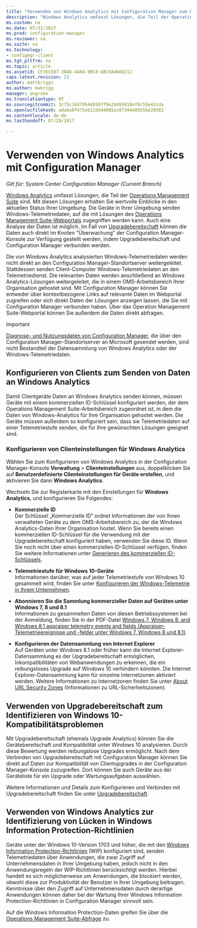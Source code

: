 ```yaml
---
title: "Verwenden von Windows Analytics mit Configuration Manager zum Überwachen von Clients | Microsoft-Dokumentation"
description: "Windows Analytics umfasst Lösungen, die Teil der Operations Management Suite sind und Ihnen wertvolle Einblicke in den aktuellen Status Ihrer Umgebung geben. Dies geschieht durch die Nutzung von Windows-Telemetriedaten, die von Geräten in Ihrer Umgebung gesendet werden."
ms.custom: na
ms.date: 07/31/2017
ms.prod: configuration-manager
ms.reviewer: na
ms.suite: na
ms.technology:
- configmgr-client
ms.tgt_pltfrm: na
ms.topic: article
ms.assetid: CF35CE87-3BA8-4A84-9BC8-ABCEA4666212
caps.latest.revision: 23
author: mattbriggs
ms.author: mabrigg
manager: angrobe
ms.translationtype: HT
ms.sourcegitcommit: 3c75c1647954d6507f9e28495810ef8c55e42cda
ms.openlocfilehash: adabe8f475eb12dd44005ec07344e8565be20582
ms.contentlocale: de-de
ms.lasthandoff: 07/29/2017

---
```


# <a name="use-windows-analytics-with-configuration-manager"></a>Verwenden von Windows Analytics mit Configuration Manager

*Gilt für: System Center Configuration Manager (Current Branch)*

[Windows Analytics](https://www.microsoft.com/en-us/WindowsForBusiness/windows-analytics) umfasst Lösungen, die Teil der [Operations Management Suite](/azure/operations-management-suite/operations-management-suite-overview) sind. Mit diesen Lösungen erhalten Sie wertvolle Einblicke in den aktuellen Status Ihrer Umgebung. Die Geräte in Ihrer Umgebung senden Windows-Telemetriedaten, auf die mit Lösungen des [Operations Management Suite-Webportals](https://mms.microsoft.com) zugegriffen werden kann. Auch eine Analyse der Daten ist möglich. Im Fall von [Upgradebereitschaft](/sccm/core/clients/manage/upgrade/upgrade-analytics) können die Daten auch direkt im Knoten "Überwachung" der Configuration Manager-Konsole zur Verfügung gestellt werden, indem Upgradebereitschaft und Configuration Manager verbunden werden.

Die von Windows Analytics analysierten Windows-Telemetriedaten werden nicht direkt an den Configuration Manager-Standortserver weitergeleitet. Stattdessen senden Client-Computer Windows-Telemetriedaten an den Telemetriedienst. Die relevanten Daten werden anschließend an Windows Analytics-Lösungen weitergeleitet, die in einem OMS-Arbeitsbereich Ihrer Organisation gehostet sind. Mit Configuration Manager können Sie entweder über kontextbezogene Links auf relevante Daten im Webportal zugreifen oder sich direkt Daten der Lösungen anzeigen lassen, die Sie mit Configuration Manager verbunden haben. Über das Operation Management Suite-Webportal können Sie außerdem die Daten direkt abfragen.

>[!Important]
>[Diagnose- und Nutzungsdaten von Configuration Manager](../../plan-design/diagnostics/diagnostics-and-usage-data.md), die über den Configuration Manager-Standortserver an Microsoft gesendet werden, sind nicht Bestandteil der Datensammlung von Windows Analytics oder der Windows-Telemetriedaten.

## <a name="configure-clients-to-report-data-to-windows-analytics"></a>Konfigurieren von Clients zum Senden von Daten an Windows Analytics

Damit Clientgeräte Daten an Windows Analytics senden können, müssen Geräte mit einem kommerziellen ID-Schlüssel konfiguriert werden, der dem Operations Management Suite-Arbeitsbereich zugeordnet ist, in dem die Daten von Windows-Analytics für Ihre Organisation gehostet werden. Die Geräte müssen außerdem so konfiguriert sein, dass sie Telemetriedaten auf einer Telemetriestufe senden, die für Ihre gewünschten Lösungen geeignet sind. 

### <a name="configure-windows-analytics-client-settings"></a>Konfigurieren von Clienteinstellungen für Windows Analytics
Wählen Sie zum Konfigurieren von Windows Analytics in der Configuration Manager-Konsole **Verwaltung** > **Clienteinstellungen** aus, doppelklicken Sie auf **Benutzerdefinierte Clienteinstellungen für Geräte erstellen**, und aktivieren Sie dann **Windows Analytics**.  

Wechseln Sie zur Registerkarte mit den Einstellungen für **Windows Analytics**, und konfigurieren Sie Folgendes:
  -  **Kommerzielle ID**  
Der Schlüssel „Kommerzielle ID“ ordnet Informationen der von Ihnen verwalteten Geräte zu dem OMS-Arbeitsbereich zu, der die Windows Analytics-Daten Ihrer Organisation hostet. Wenn Sie bereits einen kommerziellen ID-Schlüssel für die Verwendung mit der Upgradebereitschaft konfiguriert haben, verwenden Sie diese ID. Wenn Sie noch nicht über einen kommerziellen ID-Schlüssel verfügen, finden Sie weitere Informationen unter [Generieren des kommerziellen ID-Schlüssels]( https://technet.microsoft.com/itpro/windows/deploy/upgrade-readiness-get-started#generate-your-commercial-id-key).

  -  **Telemetriestufe für Windows 10-Geräte**   
Informationen darüber, was auf jeder Telemetriestufe von Windows 10 gesammelt wird, finden Sie unter [Konfigurieren der Windows-Telemetrie in Ihrem Unternehmen](https://technet.microsoft.com/itpro/windows/manage/configure-windows-telemetry-in-your-organization#telemetry-levels).

  -  **Abonnieren Sie die Sammlung kommerzieller Daten auf Geräten unter Windows 7, 8 und 8.1**   
Informationen zu gesammelten Daten von diesen Betriebssystemen bei der Anmeldung, finden Sie in der PDF-Datei [Windows 7, Windows 8, and Windows 8.1 appraiser telemetry events and fields (Appraiser-Telemetrieereignisse und -felder unter Windows 7, Windows 8 und 8.1)](https://go.microsoft.com/fwlink/?LinkID=822965).

  -  **Konfigurieren der Datensammlung von Internet Explorer**  
Auf Geräten unter Windows 8.1 oder früher kann die Internet Explorer-Datensammlung es der Upgradebereitschaft ermöglichen, Inkompatibilitäten von Webanwendungen zu erkennen, die ein reibungsloses Upgrade auf Windows 10 verhindern könnten. Die Internet Explorer-Datensammlung kann für einzelne Internetzonen aktiviert werden. Weitere Informationen zu Internetzonen finden Sie unter [About URL Security Zones](https://msdn.microsoft.com/library/ms537183(v=vs.85).aspx) (Informationen zu URL-Sicherheitszonen).

## <a name="use-upgrade-readiness-to-identify-windows-10-compatibility-issues"></a>Verwenden von Upgradebereitschaft zum Identifizieren von Windows 10-Kompatibilitätsproblemen

Mit Upgradebereitschaft (ehemals Upgrade Analytics) können Sie die Gerätebereitschaft und Kompatibilität unter Windows 10 analysieren. Durch diese Bewertung werden reibungslose Upgrades ermöglicht. Nach dem Verbinden von Upgradebereitschaft mit Configuration Manager können Sie direkt auf Daten zur Kompatibilität von Clientupgrades in der Configuration Manager-Konsole zuzugreifen. Dort können Sie auch Geräte aus der Geräteliste für ein Upgrade oder Wartungsaufgaben auswählen.

Weitere Informationen und Details zum Konfigurieren und Verbinden mit Upgradebereitschaft finden Sie unter [Upgradebereitschaft](../../clients/manage/upgrade/upgrade-analytics.md).

## <a name="use-windows-analytics-to-identify-gaps-in-windows-information-protection-policies"></a>Verwenden von Windows Analytics zur Identifizierung von Lücken in Windows Information Protection-Richtlinien

Geräte unter der Windows 10-Version 1703 und höher, die mit den [Windows Information Protection-Richtlinien](https://docs.microsoft.com/en-us/windows/threat-protection/windows-information-protection/protect-enterprise-data-using-wip) (WIP) konfiguriert sind, senden Telemetriedaten über Anwendungen, die zwar Zugriff auf Unternehmensdaten in Ihrer Umgebung haben, jedoch nicht in den Anwendungsregeln der WIP-Richtlinien berücksichtigt werden. Hierbei handelt es sich möglicherweise um Anwendungen, die blockiert werden, obwohl diese zur Produktivität der Benutzer in Ihrer Umgebung beitragen. Kenntnisse über den Zugriff auf Unternehmensdaten durch derartige Anwendungen können daher bei der Wartung Ihrer Windows Information Protection-Richtlinien in Configuration Manager sinnvoll sein. 

Auf die Windows Information Protection-Daten greifen Sie über die [Operations Management Suite-Abfrage](https://go.microsoft.com/fwlink/?linkid=849952) zu.
